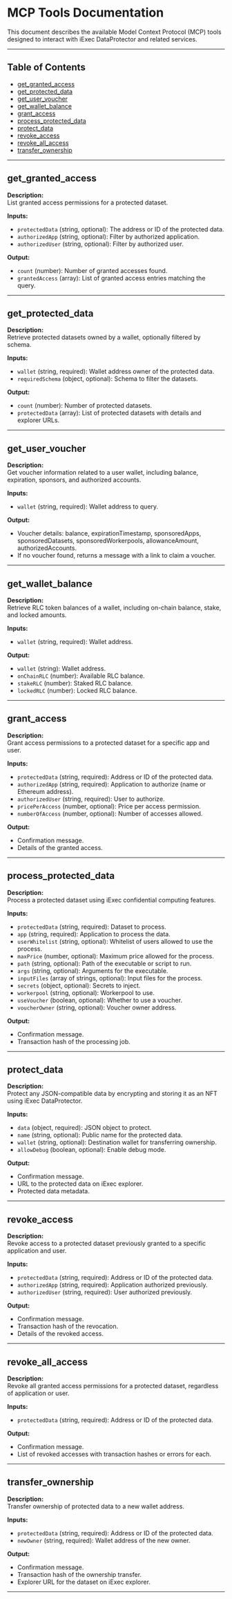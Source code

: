 # MCP Tools Documentation

This document describes the available Model Context Protocol (MCP) tools designed to interact with iExec DataProtector and related services.

---

## Table of Contents

- [get_granted_access](#get_granted_access)
- [get_protected_data](#get_protected_data)
- [get_user_voucher](#get_user_voucher)
- [get_wallet_balance](#get_wallet_balance)
- [grant_access](#grant_access)
- [process_protected_data](#process_protected_data)
- [protect_data](#protect_data)
- [revoke_access](#revoke_access)
- [revoke_all_access](#revoke_all_access)
- [transfer_ownership](#transfer_ownership)

---

## get_granted_access

**Description:**  
List granted access permissions for a protected dataset.

**Inputs:**

- `protectedData` (string, optional): The address or ID of the protected data.
- `authorizedApp` (string, optional): Filter by authorized application.
- `authorizedUser` (string, optional): Filter by authorized user.

**Output:**

- `count` (number): Number of granted accesses found.
- `grantedAccess` (array): List of granted access entries matching the query.

---

## get_protected_data

**Description:**  
Retrieve protected datasets owned by a wallet, optionally filtered by schema.

**Inputs:**

- `wallet` (string, required): Wallet address owner of the protected data.
- `requiredSchema` (object, optional): Schema to filter the datasets.

**Output:**

- `count` (number): Number of protected datasets.
- `protectedData` (array): List of protected datasets with details and explorer URLs.

---

## get_user_voucher

**Description:**  
Get voucher information related to a user wallet, including balance, expiration, sponsors, and authorized accounts.

**Inputs:**

- `wallet` (string, required): Wallet address to query.

**Output:**

- Voucher details: balance, expirationTimestamp, sponsoredApps, sponsoredDatasets, sponsoredWorkerpools, allowanceAmount, authorizedAccounts.
- If no voucher found, returns a message with a link to claim a voucher.

---

## get_wallet_balance

**Description:**  
Retrieve RLC token balances of a wallet, including on-chain balance, stake, and locked amounts.

**Inputs:**

- `wallet` (string, required): Wallet address.

**Output:**

- `wallet` (string): Wallet address.
- `onChainRLC` (number): Available RLC balance.
- `stakeRLC` (number): Staked RLC balance.
- `lockedRLC` (number): Locked RLC balance.

---

## grant_access

**Description:**  
Grant access permissions to a protected dataset for a specific app and user.

**Inputs:**

- `protectedData` (string, required): Address or ID of the protected data.
- `authorizedApp` (string, required): Application to authorize (name or Ethereum address).
- `authorizedUser` (string, required): User to authorize.
- `pricePerAccess` (number, optional): Price per access permission.
- `numberOfAccess` (number, optional): Number of accesses allowed.

**Output:**

- Confirmation message.
- Details of the granted access.

---

## process_protected_data

**Description:**  
Process a protected dataset using iExec confidential computing features.

**Inputs:**

- `protectedData` (string, required): Dataset to process.
- `app` (string, required): Application to process the data.
- `userWhitelist` (string, optional): Whitelist of users allowed to use the process.
- `maxPrice` (number, optional): Maximum price allowed for the process.
- `path` (string, optional): Path of the executable or script to run.
- `args` (string, optional): Arguments for the executable.
- `inputFiles` (array of strings, optional): Input files for the process.
- `secrets` (object, optional): Secrets to inject.
- `workerpool` (string, optional): Workerpool to use.
- `useVoucher` (boolean, optional): Whether to use a voucher.
- `voucherOwner` (string, optional): Voucher owner address.

**Output:**

- Confirmation message.
- Transaction hash of the processing job.

---

## protect_data

**Description:**  
Protect any JSON-compatible data by encrypting and storing it as an NFT using iExec DataProtector.

**Inputs:**

- `data` (object, required): JSON object to protect.
- `name` (string, optional): Public name for the protected data.
- `wallet` (string, optional): Destination wallet for transferring ownership.
- `allowDebug` (boolean, optional): Enable debug mode.

**Output:**

- Confirmation message.
- URL to the protected data on iExec explorer.
- Protected data metadata.

---

## revoke_access

**Description:**  
Revoke access to a protected dataset previously granted to a specific application and user.

**Inputs:**

- `protectedData` (string, required): Address or ID of the protected data.
- `authorizedApp` (string, required): Application authorized previously.
- `authorizedUser` (string, required): User authorized previously.

**Output:**

- Confirmation message.
- Transaction hash of the revocation.
- Details of the revoked access.

---

## revoke_all_access

**Description:**  
Revoke all granted access permissions for a protected dataset, regardless of application or user.

**Inputs:**

- `protectedData` (string, required): Address or ID of the protected data.

**Output:**

- Confirmation message.
- List of revoked accesses with transaction hashes or errors for each.

---

## transfer_ownership

**Description:**  
Transfer ownership of protected data to a new wallet address.

**Inputs:**

- `protectedData` (string, required): Address or ID of the protected data.
- `newOwner` (string, required): Wallet address of the new owner.

**Output:**

- Confirmation message.
- Transaction hash of the ownership transfer.
- Explorer URL for the dataset on iExec explorer.

---